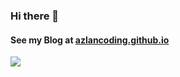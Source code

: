 ### Hi there 👋
#### See my Blog at [azlancoding.github.io](https://azlancoding.github.io)

<!--
**AzlanCoding/azlancoding** is a ✨ _special_ ✨ repository because its `README.md` (this file) appears on your GitHub profile.

Here are some ideas to get you started:

- 🔭 I’m currently working on iframe-browser-pwa project
- 🌱 I’m currently learning python , Html (+Javascript) and C++
- 👯 I’m looking to collaborate on ...
- 🤔 I’m looking for help with 
- 💬 Ask me about my projects or how they work
- 📫 How to reach me: You don't
- 😄 Pronouns: ...
- ⚡ Fun fact: ...
-->
![](https://komarev.com/ghpvc/?username=AzlanCoding&style=for-the-badgecolor=blue)
